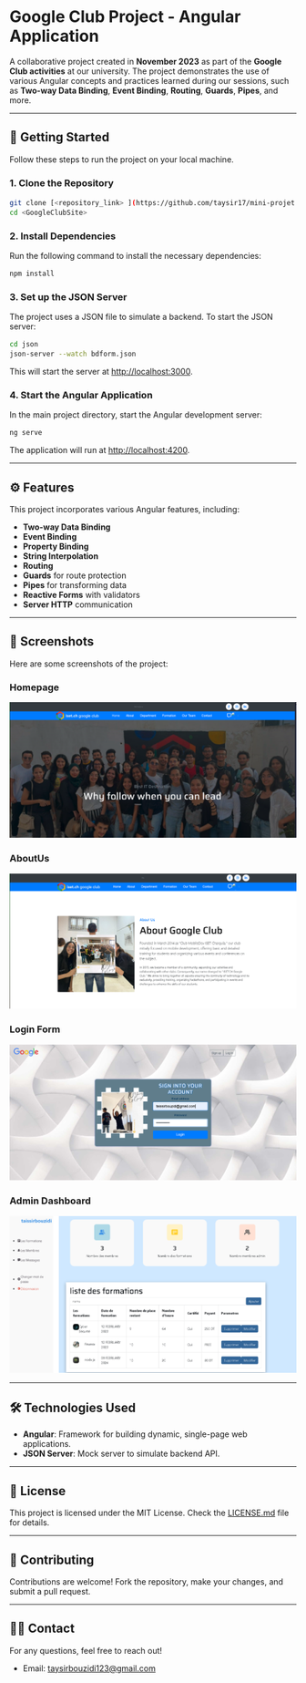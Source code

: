 # Google Club Project - Angular Application  

A collaborative project created in **November 2023** as part of the **Google Club activities** at our university. The project demonstrates the use of various Angular concepts and practices learned during our sessions, such as **Two-way Data Binding**, **Event Binding**, **Routing**, **Guards**, **Pipes**, and more.

---

## 🚀 **Getting Started**  

Follow these steps to run the project on your local machine.

### 1. **Clone the Repository**  

```bash  
git clone [<repository_link> ](https://github.com/taysir17/mini-projet.git) 
cd <GoogleClubSite>
```  

### 2. **Install Dependencies**  

Run the following command to install the necessary dependencies:  

```bash  
npm install  
```  

### 3. **Set up the JSON Server**  

The project uses a JSON file to simulate a backend. To start the JSON server:  

```bash  
cd json  
json-server --watch bdform.json  
```  

This will start the server at [http://localhost:3000](http://localhost:3000).  

### 4. **Start the Angular Application**  

In the main project directory, start the Angular development server:  

```bash  
ng serve  
```  

The application will run at [http://localhost:4200](http://localhost:4200).  

---

## ⚙️ **Features**  

This project incorporates various Angular features, including:  

- **Two-way Data Binding**  
- **Event Binding**  
- **Property Binding**  
- **String Interpolation**  
- **Routing**  
- **Guards** for route protection  
- **Pipes** for transforming data  
- **Reactive Forms** with validators  
- **Server HTTP** communication  

---

## 📸 **Screenshots**  

Here are some screenshots of the project:  

### Homepage  
![Homepage](screenshots/HomePage.png)  

### AboutUs  
![Homepage](screenshots/AboutUs.png)  

### Login Form  
![Form Example](screenshots/LoginForm.png)  

### Admin Dashboard  
![List of Members](screenshots/AdminDashboard.png)  

---

## 🛠 **Technologies Used**  

- **Angular**: Framework for building dynamic, single-page web applications.  
- **JSON Server**: Mock server to simulate backend API.  

---

## 📜 **License**  

This project is licensed under the MIT License. Check the [LICENSE.md](LICENSE.md) file for details.  

---

## 💬 **Contributing**  

Contributions are welcome! Fork the repository, make your changes, and submit a pull request.  

---

## 🧑‍💻 **Contact**  

For any questions, feel free to reach out!  

- Email: [taysirbouzidi123@gmail.com](mailto:taysirbouzidi123@gmail.com)  

